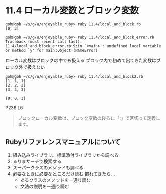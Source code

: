 # 11.4 ローカル変数とブロック変数

```
goh@goh ~/s/g/u/enjoyable_ruby> ruby 11.4/local_and_block.rb
[0, 3]
```

```
goh@goh ~/s/g/u/enjoyable_ruby> ruby 11.4/local_and_block_error.rb
Traceback (most recent call last):
11.4/local_and_block_error.rb:9:in `<main>': undefined local variable or method `y' for main:Object (NameError)
```

ローカル変数はブロックの中でも扱える
ブロック内で初めて出てきた変数はブロック外で扱えない

```
goh@goh ~/s/g/u/enjoyable_ruby> ruby 11.4/local_and_block2.rb
[1, 1, 1]
[2, 2, 2]
[3, 3, 3]

[0, 0, 3]
```

P238 L6

> ブロックローカル変数は、ブロック変数の後ろに「;」で区切って定義します。

## Rubyリファレンスマニュアルについて

1. 組み込みライブラリ、標準添付ライブラリから調べる
2. るりまサーチで検索する
3. スーパークラスのメソッドも調べる
4. 必要なときに必要なところだけ読む
    慣れてきたら…
    - あるクラスのメソッドを一通り読む
    - 文法の説明を一通り読む

